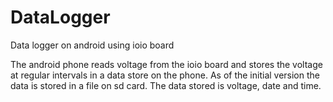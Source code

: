 DataLogger
==========

Data logger on android using ioio board

The android phone reads voltage from the ioio board and stores the voltage at regular intervals in a data store 
on the phone. As of the initial version the data is stored in a file on sd card.
The data stored is voltage, date and time.

